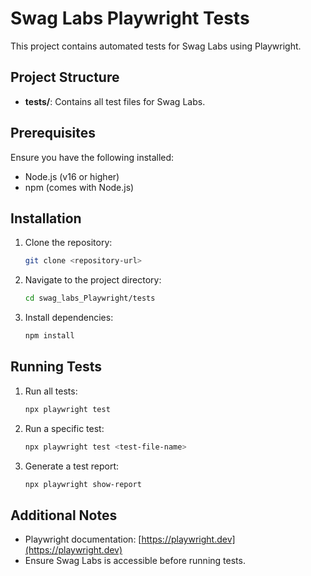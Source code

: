 # Swag Labs Playwright Tests  

This project contains automated tests for Swag Labs using Playwright.  

## Project Structure  
- **tests/**: Contains all test files for Swag Labs.  

## Prerequisites  
Ensure you have the following installed:  
- Node.js (v16 or higher)  
- npm (comes with Node.js)  

## Installation  
1. Clone the repository:  
    ```bash  
    git clone <repository-url>  
    ```  
2. Navigate to the project directory:  
    ```bash  
    cd swag_labs_Playwright/tests  
    ```  
3. Install dependencies:  
    ```bash  
    npm install  
    ```  

## Running Tests  
1. Run all tests:  
    ```bash  
    npx playwright test  
    ```  
2. Run a specific test:  
    ```bash  
    npx playwright test <test-file-name>  
    ```  
3. Generate a test report:  
    ```bash  
    npx playwright show-report  
    ```  

## Additional Notes  
- Playwright documentation: [https://playwright.dev](https://playwright.dev)  
- Ensure Swag Labs is accessible before running tests.  

